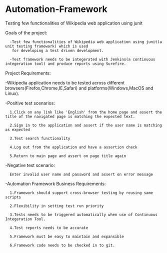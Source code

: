 # Automation-Framework
Testing few functionalities of Wikipedia web application using junit

Goals of the project:

      -Test few functionalities of Wikipedia web application using junit(a unit testing framework) which is used 
       for developing a test driven development.
      
      -Test framework needs to be integerated with Jenkins(a continuous integeration tool) and produce reports using Surefire.


Project Requirements:

   -Wikipedia application needs to be tested across different browsers(Firefox,Chrome,IE,Safari) and platforms(Windows,MacOS and          Linux).

   -Positive test scenarios:

      1.Click on any link like 'English' from the home page and assert the title of the navigated page is matching the expected text.
      
      2.Sign in to the application and assert if the user name is matching as expected
      
      3.Test search functionality 
      
      4.Log out from the application and have a assertion check
      
      5.Return to main page and assert on page title again

   -Negative test scenario:

      Enter invalid user name and password and assert on error message
   

   -Automation Framework Business Requirements:

      1.Framework should support cross-browser testing by reusing same scripts
      
      2.Flexibility in setting test run priority
      
      3.Tests needs to be triggered automatically when use of Continuous Integeration Tool.
      
      4.Test reports needs to be accurate
      
      5.Framework must be easy to maintain and expansible
      
      6.Framework code needs to be checked in to git.
